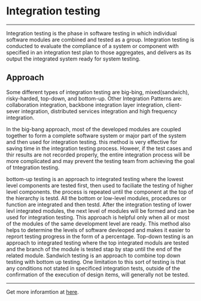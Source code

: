 # Integration testing

<hr/>

Integration testing is the phase in software testing in which individual software modules are combined and tested as a group. Integration testing is conducted to evaluate the compliance of a system or component with specified in an integration test plan to those aggregates, and delivers as its output the integrated system ready for system testing.


## Approach

Some different types of integration testing are big-bing, mixed(sandwich), risky-harded, top-down, and bottom-up. Other Integration Patterns are: collaboration integration, backbone integration layer integration, client-sever integration, distributed services integration and high frequency integration.

In the big-bang approach, most of the developed modules are coupled together to form a complete software system or major part of the system and then used for integration testing. this method is very effective for saving time in the integration testing process. Howeer, if the test cases and thir results are not recorded properly, the entire integration process will be more complicated and may prevent the testing team from achieving the goal of tntegration testing. 

bottom-up testing is an approach to integrated testing where the lowest level components are tested first, then used to faciliate the testing of higher level components. the process is repeated until the component at the top of the hierarchy is testd. All the bottom or low-level modules, procedures or function are integrated and then testd. After the integration testing of lower levl integrated modules, the next level of modules will be formed and can be used for integration testing. This approach is helpful only when all or most of the modules of the same development level are ready. This method also helps to determine the levels of software devleoped and makes it easier to reprort testing progress in the form of a percentage.
Top-down testing is an approach to integrated testing where the top integrated moduls are tested and the branch of the module is tested stap by stap until the end of the related module.
Sandwich testing is an approach to combine top down testing with bottom up testing.
One limitation to this sort of testing is that any conditions not stated in specificed integration tests, outside of the confirmation of the execution of design items, will generally not be tested.

<hr/>

Get more inforamtion at [here](https://en.wikipedia.org/wiki/Integration_testing).
